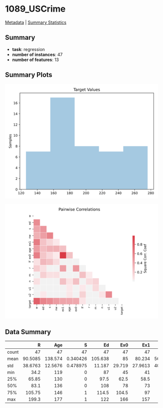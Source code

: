 # 1089_USCrime

[Metadata](metadata.yaml) | [Summary Statistics](summary_stats.csv)

## Summary

- **task**: regression
- **number of instances**: 47
- **number of features**: 13


## Summary Plots

![Target distribution](label.svg)

![Correlation plot](corr.svg)

## Data Summary

|       |        R |      Age |         S |      Ed |     Ex0 |      Ex1 |       LF |         M |        N |      NW |       U1 |       U2 |        W |   target |
|:------|---------:|---------:|----------:|--------:|--------:|---------:|---------:|----------:|---------:|--------:|---------:|---------:|---------:|---------:|
| count |  47      |  47      | 47        |  47     |  47     |  47      |  47      |   47      |  47      |  47     |  47      | 47       |  47      |  47      |
| mean  |  90.5085 | 138.574  |  0.340426 | 105.638 |  85     |  80.234  | 561.191  |  983.021  |  36.617  | 101.128 |  95.4681 | 33.9787  | 525.383  | 194      |
| std   |  38.6763 |  12.5676 |  0.478975 |  11.187 |  29.719 |  27.9613 |  40.4118 |   29.4674 |  38.0712 | 102.829 |  18.0288 |  8.44545 |  96.4909 |  39.8961 |
| min   |  34.2    | 119      |  0        |  87     |  45     |  41      | 480      |  934      |   3      |   2     |  70      | 20       | 288      | 126      |
| 25%   |  65.85   | 130      |  0        |  97.5   |  62.5   |  58.5    | 530.5    |  964.5    |  10      |  24     |  80.5    | 27.5     | 459.5    | 165.5    |
| 50%   |  83.1    | 136      |  0        | 108     |  78     |  73      | 560      |  977      |  25      |  76     |  92      | 34       | 537      | 176      |
| 75%   | 105.75   | 146      |  1        | 114.5   | 104.5   |  97      | 593      |  992      |  41.5    | 132.5   | 104      | 38.5     | 591.5    | 227.5    |
| max   | 199.3    | 177      |  1        | 122     | 166     | 157      | 641      | 1071      | 168      | 423     | 142      | 58       | 689      | 276      |
